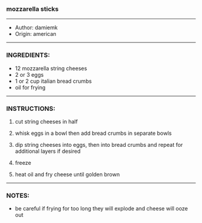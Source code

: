 ### mozzarella sticks 
---
- Author: damiemk
- Origin: american
---
### INGREDIENTS:

- 12 mozzarella string cheeses
- 2 or 3 eggs
- 1 or 2 cup italian bread crumbs
- oil for frying
---
### INSTRUCTIONS:

1. cut string cheeses in half

2. whisk eggs in a bowl then add bread crumbs in separate bowls

3. dip string cheeses into eggs, then into bread crumbs and repeat for additional layers if desired

4. freeze 

5. heat oil and fry cheese until golden brown 
---
### NOTES:

- be careful if frying for too long they will explode and cheese will ooze out 
